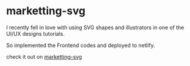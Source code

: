 # marketting-svg

I recently fell in love with using SVG shapes and illustrators in one of the UI/UX designs tutorials. 

So implemented the Frontend codes and deployed to netlify.

check it out on [marketting-svg](https://marketting-svg.netlify.com)
